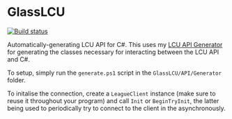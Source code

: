 # GlassLCU
[![Build status](https://ci.appveyor.com/api/projects/status/urvum2o9ikibdv6d?svg=true)](https://ci.appveyor.com/project/pipe01/glasslcu)

Automatically-generating LCU API for C#. This uses my [LCU API Generator](https://github.com/pipe01/lcu-api-generator) for generating the classes necessary for interacting between the LCU API and C#.

To setup, simply run the `generate.ps1` script in the `GlassLCU/API/Generator` folder.

To initalise the connection, create a `LeagueClient` instance (make sure to reuse it throughout your program) and call `Init` or `BeginTryInit`, the latter being used to periodically try to connect to the client in the asynchronously.
